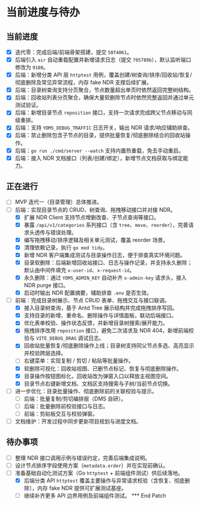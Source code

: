 # 当前进度与待办

## 当前进度
- [x] 迭代零：完成后端/前端骨架搭建，提交 `58f4061`。
- [x] 后端引入 `air` 自动重载配置并新增请求日志（提交 `705789b`），默认监听端口修改为 `9180`。
- [x] 后端：新增分类 API 层 `httptest` 用例，覆盖创建/树查询/排序/回收站/恢复/彻底删除及常见异常流程，内存 fake NDR 支撑后续扩展。
- [x] 后端：目录树查询支持分页聚合，节点数量超出单页时依然返回完整树结构。
- [x] 后端：回收站列表分页聚合，确保大量软删除节点时依然完整返回并通过单元测试验证。
- [x] 后端：新增目录节点 `reposition` 接口，支持一次请求完成跨父节点移动与同级重排。
- [x] 后端：支持 `YDMS_DEBUG_TRAFFIC` 日志开关，输出 NDR 请求/响应辅助排查。
- [x] 后端：禁止删除包含子节点的目录，提供批量恢复/彻底删除结合的回收站操作。
- [x] 后端：`go run ./cmd/server --watch` 支持内置热重载，免去手动重启。
- [x] 后端：接入 NDR 文档接口（列表/创建/绑定），新增节点文档获取与绑定能力。

## 正在进行
- [ ] MVP 迭代一（目录管理）总体推进。
- [ ] 后端：实现目录节点的 CRUD、树查询、拖拽移动接口并对接 NDR。
  - [x] 扩展 NDR Client 支持节点增删改查、子节点查询等接口。
  - [x] 暴露 `/api/v1/categories` 系列接口（含 `tree`、`move`、`reorder`），完善请求头透传与错误处理。
  - [x] 编写拖拽移动/排序逻辑及相关单元测试，覆盖 reorder 场景。
  - [x] 清理依赖记录，执行 `go mod tidy`。
  - [x] 新增 NDR 客户端集成测试与目录操作日志，便于排查真实环境问题。
  - [x] 目录软删除：后端新增回收站接口、日志与操作记录，并支持永久删除；默认由中间件填充 `x-user-id`、`x-request-id`。
  - [x] 永久删除：通过 `YDMS_ADMIN_KEY` 自动补齐 `x-admin-key` 请求头，接入 NDR purge 接口。
  - [x] 启动时输出 NDR 配置摘要，辅助排查 `.env` 是否生效。
- [ ] 前端：完成目录树展示、节点 CRUD 表单、拖拽交互与接口联调。
  - [x] 接入目录树查询，基于 Antd Tree 展示结构并完成拖拽排序写回。
  - [x] 支持目录的新增、重命名、删除操作与详情面板，联动后端接口。
  - [x] 优化表单校验、操作状态反馈，并新增目录树搜索/展开能力。
  - [x] 拖拽排序改用 `reposition` 接口，避免二次请求及 NDR 404，新增前端校验与 `VITE_DEBUG_DRAG` 调试日志。
  - [x] 回收站批量恢复/彻底删除操作上线；目录树支持同父节点多选、高亮显示并校验跨层选择。
  - [ ] 右键菜单：实现复制 / 剪切 / 粘贴等批量操作。
  - [x] 软删除可视化：回收站视图、已删节点标记、恢复与彻底删除操作。
  - [x] 目录操作按钮图标化，回收站改为弹窗入口以释放主视图空间。
  - [x] 目录节点右键新增文档、文档区支持搜索与子树/当前节点切换。
- [ ] 进一步优化：目录批量操作、彻底删除前的关联校验与提示。
  - [ ] 后端：批量复制/剪切编排层（DMS 自研）。
  - [ ] 后端：批量删除前校验接口与日志。
  - [ ] 前端：剪贴板交互与校验弹窗。
- [ ] 文档维护：开发过程中同步更新项目规划与进度文档。

## 待办事项
- [ ] 整理 NDR 接口调用示例与错误约定，完善后端集成说明。
- [ ] 设计节点排序字段使用方案（`metadata.order`）并在实现前确认。
- [ ] 准备基础自动化测试方案（Go `httptest` + 前端组件测试）供后续落地。
  - [x] 后端分类 API `httptest` 覆盖主要操作与异常请求校验（含恢复、彻底删除），内存 fake NDR 提供可扩展测试基座。
  - [ ] 继续补齐更多 API 边界用例及前端组件测试。
*** End Patch
